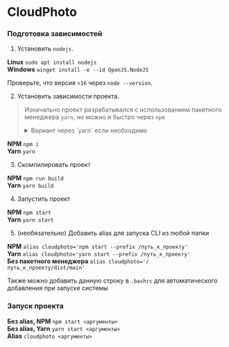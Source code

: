 # CloudPhoto

### Подготовка зависимостей

1. Установить `nodejs`.

**Linux** `sudo apt install nodejs` \
**Windows** `winget install -e --id OpenJS.NodeJS`

Проверьте, что версия `>16` через `node --version`.

2. Установить зависимости проекта.

> Изначально проект разрабатывался с использованием пакетного менеджера `yarn`, но можно и быстро через `npm`
> <details>
>   <summary>Вариант через `yarn` если необходимо</summary>
> 
> **Linux и Windows** `npm i -g yarn && yarn set version stable && yarn install`
> 
> Ubuntu APT не имеет последнюю версию `yarn`, поэтому в данном случае самым простым способом будет установить старую версию с `npm` и обновить её до последней через `yarn`.
> </details>

**NPM** `npm i` \
**Yarn** `yarn`

3. Скомпилировать проект

**NPM** `npm run build` \
**Yarn** `yarn build`

4. Запустить проект

**NPM** `npm start` \
**Yarn** `yarn start`

5. (необязательно) Добавить alias для запуска CLI из любой папки

**NPM** `alias cloudphoto='npm start --prefix /путь_к_проекту'` \
**Yarn** `alias cloudphoto='yarn start --prefix /путь_к_проекту'` \
**Без пакетного менеджера** `alias cloudphoto='/путь_к_проекту/dist/main'`

Также можно добавить данную строку в `.bashrc` для автоматического добавления при запуске системы.

### Запуск проекта

**Без alias, NPM** `npm start <аргументы>` \
**Без alias, Yarn** `yarn start <аргументы>` \
**Alias** `cloudphoto <аргументы>`
